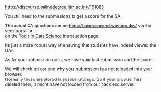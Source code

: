 https://discourse.onlinedegree.iitm.ac.in/t/161083

You still need to  the submissions to get a score for the GA.</p>
<p>The actual GA questions are on <a href="https://exam.sanand.workers.dev/" rel="noopener nofollow ugc">https://exam.sanand.workers.dev/</a> via the seek portal or<br/>
on the <a class="inline-onebox" href="https://tds.s-anand.net/#/" rel="noopener nofollow ugc">Tools in Data Science</a> introduction page.</p>
<p>Its just a more robust way of ensuring that students have indeed viewed the GAs.</p>
<p>As far your submission goes, we have your last submission and the score. </p>
<p>We will check on our end why your submission has not reloaded into your browser.<br/>
Normally these are stored in session storage. So if your browser has deleted them, it might have not loaded from our back end server.